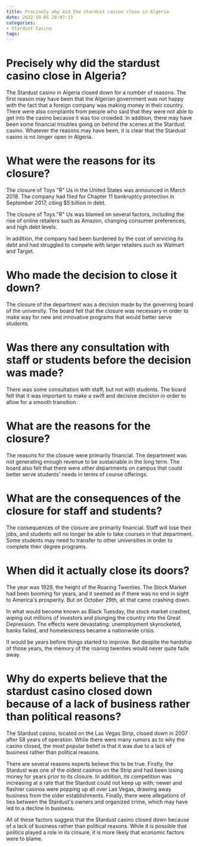 ```yaml
---
title: Precisely why did the stardust casino close in Algeria
date: 2022-10-05 20:07:13
categories:
- Stardust Casino
tags:
---
```



#  Precisely why did the stardust casino close in Algeria?

The Stardust casino in Algeria closed down for a number of reasons. The first reason may have been that the Algerian government was not happy with the fact that a foreign company was making money in their country. There were also complaints from people who said that they were not able to get into the casino because it was too crowded. In addition, there may have been some financial troubles going on behind the scenes at the Stardust casino. Whatever the reasons may have been, it is clear that the Stardust casino is no longer open in Algeria.

#  What were the reasons for its closure?

The closure of Toys "R" Us in the United States was announced in March 2018. The company had filed for Chapter 11 bankruptcy protection in September 2017, citing $5 billion in debt.

The closure of Toys "R" Us was blamed on several factors, including the rise of online retailers such as Amazon, changing consumer preferences, and high debt levels.

In addition, the company had been burdened by the cost of servicing its debt and had struggled to compete with larger retailers such as Walmart and Target.

#  Who made the decision to close it down?

The closure of the department was a decision made by the governing board of the university. The board felt that the closure was necessary in order to make way for new and innovative programs that would better serve students.

# Was there any consultation with staff or students before the decision was made?

There was some consultation with staff, but not with students. The board felt that it was important to make a swift and decisive decision in order to allow for a smooth transition.

# What are the reasons for the closure?

The reasons for the closure were primarily financial. The department was not generating enough revenue to be sustainable in the long term. The board also felt that there were other departments on campus that could better serve students’ needs in terms of course offerings.

# What are the consequences of the closure for staff and students?

The consequences of the closure are primarily financial. Staff will lose their jobs, and students will no longer be able to take courses in that department. Some students may need to transfer to other universities in order to complete their degree programs.

#  When did it actually close its doors?

The year was 1929, the height of the Roaring Twenties. The Stock Market had been booming for years, and it seemed as if there was no end in sight to America's prosperity. But on October 29th, all that came crashing down.

In what would become known as Black Tuesday, the stock market crashed, wiping out millions of investors and plunging the country into the Great Depression. The effects were devastating: unemployment skyrocketed, banks failed, and homelessness became a nationwide crisis.

It would be years before things started to improve. But despite the hardship of those years, the memory of the roaring twenties would never quite fade away.

#  Why do experts believe that the stardust casino closed down because of a lack of business rather than political reasons?

The Stardust casino, located on the Las Vegas Strip, closed down in 2007 after 58 years of operation. While there were many rumors as to why the casino closed, the most popular belief is that it was due to a lack of business rather than political reasons.

There are several reasons experts believe this to be true. Firstly, the Stardust was one of the oldest casinos on the Strip and had been losing money for years prior to its closure. In addition, its competition was increasing at a rate that the Stardust could not keep up with; newer and flashier casinos were popping up all over Las Vegas, drawing away business from the older establishments. Finally, there were allegations of ties between the Stardust's owners and organized crime, which may have led to a decline in business.

All of these factors suggest that the Stardust casino closed down because of a lack of business rather than political reasons. While it is possible that politics played a role in its closure, it is more likely that economic factors were to blame.